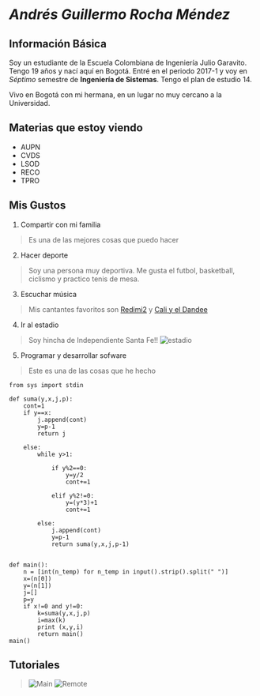 ﻿***Andrés Guillermo Rocha Méndez***
===========

Información Básica
-----
Soy un estudiante de la Escuela Colombiana de Ingeniería Julio Garavito. Tengo 19 años y nací aquí en Bogotá.
Entré en el periodo 2017-1 y voy en *Séptimo* semestre de **Ingeniería de Sistemas**. Tengo el plan de estudio 14.

Vivo en Bogotá con mi hermana, en un lugar no muy cercano a la Universidad.
 

Materias que estoy viendo 
-----

* AUPN
* CVDS
* LSOD
* RECO
* TPRO

Mis Gustos
-----

1. Compartir  con mi familia 
> Es una de las mejores cosas que puedo hacer 

2. Hacer deporte 
> Soy una persona muy deportiva. Me gusta el futbol, basketball, ciclismo 
>y practico tenis de mesa. 

3. Escuchar música
> Mis cantantes favoritos son [Redimi2](https://www.youtube.com/channel/UCuGRoux8rs2u2dqOzm1v5SQ) y 
>[Cali y el Dandee ](https://www.youtube.com/channel/UCk7BBLrQSrxnMj_xfTiDJ-A)

4. Ir al estadio
>Soy hincha de Independiente Santa Fe!! 
>![estadio](https://cdn.colombia.com/sdi/2017/01/29/independiente-santa-fe-campeon-de-la-superliga-536852.jpg)
5. Programar y desarrollar sofware
>Este es una de las cosas que he hecho
```
from sys import stdin

def suma(y,x,j,p):
    cont=1
    if y==x:
        j.append(cont)
        y=p-1
        return j
                  
    else:
        while y>1:
                        
            if y%2==0:
                y=y/2
                cont+=1
                
            elif y%2!=0:
                y=(y*3)+1
                cont+=1
                
        else:
            j.append(cont)
            y=p-1
            return suma(y,x,j,p-1)      
    

def main():
    n = [int(n_temp) for n_temp in input().strip().split(" ")]
    x=(n[0])
    y=(n[1])
    j=[]
    p=y
    if x!=0 and y!=0:
        k=suma(y,x,j,p)
        i=max(k)
        print (x,y,i)
        return main()
main()
```

Tutoriales
-----

>![Main](Main.png)
>![Remote](Remote.png)
